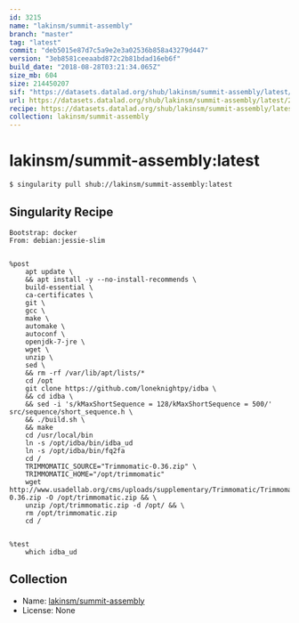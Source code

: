 ```yaml
---
id: 3215
name: "lakinsm/summit-assembly"
branch: "master"
tag: "latest"
commit: "deb5015e87d7c5a9e2e3a02536b858a43279d447"
version: "3eb8581ceeaabd872c2b81bdad16eb6f"
build_date: "2018-08-28T03:21:34.065Z"
size_mb: 604
size: 214450207
sif: "https://datasets.datalad.org/shub/lakinsm/summit-assembly/latest/2018-08-28-deb5015e-3eb8581c/3eb8581ceeaabd872c2b81bdad16eb6f.simg"
url: https://datasets.datalad.org/shub/lakinsm/summit-assembly/latest/2018-08-28-deb5015e-3eb8581c/
recipe: https://datasets.datalad.org/shub/lakinsm/summit-assembly/latest/2018-08-28-deb5015e-3eb8581c/Singularity
collection: lakinsm/summit-assembly
---
```


# lakinsm/summit-assembly:latest

```bash
$ singularity pull shub://lakinsm/summit-assembly:latest
```

## Singularity Recipe

```singularity
Bootstrap: docker
From: debian:jessie-slim


%post
    apt update \
    && apt install -y --no-install-recommends \
    build-essential \
    ca-certificates \
    git \
    gcc \
    make \
    automake \
    autoconf \
    openjdk-7-jre \
    wget \
    unzip \
    sed \
    && rm -rf /var/lib/apt/lists/*
    cd /opt
    git clone https://github.com/loneknightpy/idba \
    && cd idba \
    && sed -i 's/kMaxShortSequence = 128/kMaxShortSequence = 500/' src/sequence/short_sequence.h \
    && ./build.sh \
    && make
    cd /usr/local/bin
    ln -s /opt/idba/bin/idba_ud
    ln -s /opt/idba/bin/fq2fa
    cd /
    TRIMMOMATIC_SOURCE="Trimmomatic-0.36.zip" \
    TRIMMOMATIC_HOME="/opt/trimmomatic"
    wget http://www.usadellab.org/cms/uploads/supplementary/Trimmomatic/Trimmomatic-0.36.zip -O /opt/trimmomatic.zip && \
    unzip /opt/trimmomatic.zip -d /opt/ && \
    rm /opt/trimmomatic.zip
    cd /

    
%test
    which idba_ud
```

## Collection

 - Name: [lakinsm/summit-assembly](https://github.com/lakinsm/summit-assembly)
 - License: None

